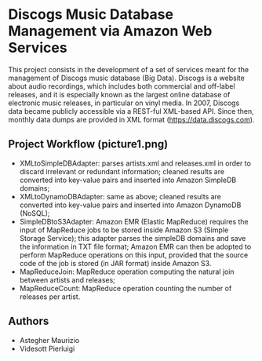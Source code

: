 # Discogs Music Database Management via Amazon Web Services

This project consists in the development of a set of services meant for the management of Discogs music database (Big Data). Discogs is a website about audio recordings, which includes both commercial and off-label releases, and it is especially known as the largest online database of electronic music releases, in particular on vinyl media. In 2007, Discogs data became publicly accessible via a REST-ful XML-based API. Since then, monthly data dumps are provided in XML format (https://data.discogs.com).

## Project Workflow (picture1.png)

* XMLtoSimpleDBAdapter: parses artists.xml and releases.xml in order to discard irrelevant or redundant information; cleaned results are converted into key-value pairs and inserted into Amazon SimpleDB domains;
* XMLtoDynamoDBAdapter: same as above; cleaned results are converted into key-value pairs and inserted into Amazon DynamoDB (NoSQL);
* SimpleDBtoS3Adapter: Amazon EMR (Elastic MapReduce) requires the input of MapReduce jobs to be stored inside Amazon S3 (Simple Storage Service); this adapter parses the simpleDB domains and save the information in TXT file format; Amazon EMR can then be adopted to perform MapReduce operations on this input, provided that the source code of the job is stored (in JAR format) inside Amazon S3.
* MapReduceJoin: MapReduce operation computing the natural join between artists and releases;
* MapReduceCount: MapReduce operation counting the number of releases per artist.

## Authors

* Astegher Maurizio
* Videsott Pierluigi
